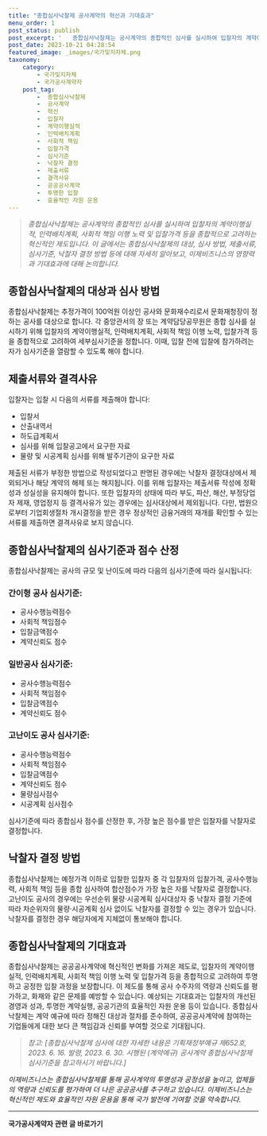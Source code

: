 ```yaml
---
title: "종합심사낙찰제 공사계약의 혁신과 기대효과"
menu_order: 1
post_status: publish
post_excerpt: '   종합심사낙찰제는 공사계약의 종합적인 심사를 실시하여 입찰자의 계약이행실적, 인력배치계획, 사회적 책임 이행 노력 및 입찰가격 등을 종합적으로 고려하는 혁신적인 제도입니다. 이 글에서는 종합심사낙찰제의 대상, 심사 방법, 제출서류, 심사기준, 낙찰자 결정 방법 등에 대해 자세히 알아보고, 이제비즈니스의 영향력과 기대효과에 대해 논의합니다. '
post_date: 2023-10-21 04:28:54
featured_image: _images/국가및지자체.png
taxonomy:
    category:
        - 국가및지자체
        - 국가공사계약자
    post_tag:
        -  종합심사낙찰제
        -  공사계약
        -  혁신
        -  입찰자
        -  계약이행실적
        -  인력배치계획
        -  사회적 책임
        -  입찰가격
        -  심사기준
        -  낙찰자 결정
        -  제출서류
        -  결격사유
        -  공공공사계약
        -  투명한 입찰
        -  효율적인 자원 운용
---
```




> *종합심사낙찰제는 공사계약의 종합적인 심사를 실시하여 입찰자의 계약이행실적, 인력배치계획, 사회적 책임 이행 노력 및 입찰가격 등을 종합적으로 고려하는 혁신적인 제도입니다. 이 글에서는 종합심사낙찰제의 대상, 심사 방법, 제출서류, 심사기준, 낙찰자 결정 방법 등에 대해 자세히 알아보고, 이제비즈니스의 영향력과 기대효과에 대해 논의합니다.*

## 종합심사낙찰제의 대상과 심사 방법

종합심사낙찰제는 추정가격이 100억원 이상인 공사와 문화재수리로서 문화재청장이 정하는 공사를 대상으로 합니다. 각 중앙관서의 장 또는 계약담당공무원은 종합 심사를 실시하기 위해 입찰자의 계약이행실적, 인력배치계획, 사회적 책임 이행 노력, 입찰가격 등을 종합적으로 고려하여 세부심사기준을 정합니다. 이때, 입찰 전에 입찰에 참가하려는 자가 심사기준을 열람할 수 있도록 해야 합니다.

## 제출서류와 결격사유

입찰자는 입찰 시 다음의 서류를 제출해야 합니다:

- 입찰서
- 산출내역서
- 하도급계획서
- 심사를 위해 입찰공고에서 요구한 자료
- 물량 및 시공계획 심사를 위해 발주기관이 요구한 자료

제출된 서류가 부정한 방법으로 작성되었다고 판명된 경우에는 낙찰자 결정대상에서 제외되거나 해당 계약의 해제 또는 해지됩니다. 이를 위해 입찰자는 제출서류 작성에 정확성과 성실성을 유지해야 합니다. 또한 입찰자의 상태에 따라 부도, 파산, 해산, 부정당업자 제재, 영업정지 등 결격사유가 있는 경우에는 심사대상에서 제외됩니다. 다만, 법원으로부터 기업회생절차 개시결정을 받은 경우 정상적인 금융거래의 재개를 확인할 수 있는 서류를 제출하면 결격사유로 보지 않습니다.

## 종합심사낙찰제의 심사기준과 점수 산정

종합심사낙찰제는 공사의 규모 및 난이도에 따라 다음의 심사기준에 따라 실시됩니다:

### 간이형 공사 심사기준:

- 공사수행능력점수
- 사회적 책임점수
- 입찰금액점수
- 계약신뢰도 점수

### 일반공사 심사기준:

- 공사수행능력점수
- 사회적 책임점수
- 입찰금액점수
- 계약신뢰도 점수

### 고난이도 공사 심사기준:

- 공사수행능력점수
- 사회적 책임점수
- 입찰금액점수
- 계약신뢰도 점수
- 물량심사점수
- 시공계획 심사점수

심사기준에 따라 종합심사 점수를 산정한 후, 가장 높은 점수를 받은 입찰자를 낙찰자로 결정합니다.

## 낙찰자 결정 방법

종합심사낙찰제는 예정가격 이하로 입찰한 입찰자 중 각 입찰자의 입찰가격, 공사수행능력, 사회적 책임 등을 종합 심사하여 합산점수가 가장 높은 자를 낙찰자로 결정합니다. 고난이도 공사의 경우에는 우선순위 물량·시공계획 심사대상자 중 낙찰자 결정 기준에 따라 차순위자의 물량·시공계획 심사 없이도 낙찰자를 결정할 수 있는 경우가 있습니다. 낙찰자를 결정한 경우 해당자에게 지체없이 통보해야 합니다.

## 종합심사낙찰제의 기대효과

종합심사낙찰제는 공공공사계약에 혁신적인 변화를 가져온 제도로, 입찰자의 계약이행실적, 인력배치계획, 사회적 책임 이행 노력 및 입찰가격 등을 종합적으로 고려하여 투명하고 공정한 입찰 과정을 보장합니다. 이 제도를 통해 공사 수주자의 역량과 신뢰도를 평가하고, 화재와 같은 문제를 예방할 수 있습니다. 예상되는 기대효과는 입찰자의 개선된 경영과 성과, 투명한 계약실행, 공공기관의 효율적인 자원 운용 등이 있습니다. 종합심사낙찰제는 계약 예규에 따라 정해진 대상과 절차를 준수하여, 공공공사계약에 참여하는 기업들에게 대한 보다 큰 책임감과 신뢰를 부여할 것으로 기대됩니다.

> *참고: [종합심사낙찰제 심사에 대한 자세한 내용은 기획재정부예규 제652호, 2023. 6. 16. 발령, 2023. 6. 30. 시행된 (계약예규) 공사계약 종합심사낙찰제 심사기준을 참고하시기 바랍니다.]*


*이제비즈니스는 종합심사낙찰제를 통해 공사계약의 투명성과 공정성을 높이고, 업체들의 역량과 신뢰도를 평가하여 더 나은 공공공사를 추구하고 있습니다. 이제비즈니스는 혁신적인 제도와 효율적인 자원 운용을 통해 국가 발전에 기여할 것을 약속합니다.*
<!-- wp:separator -->
<hr class="wp-block-separator has-alpha-channel-opacity"/>
<!-- /wp:separator -->

<!-- wp:group {"backgroundColor":"base","layout":{"type":"constrained"}} -->
<div class="wp-block-group has-base-background-color has-background"><!-- wp:paragraph {"align":"center","fontSize":"medium"} -->
<p class="has-text-align-center has-large-font-size"><strong>국가공사계약자 관련 글 바로가기</strong></p>
<!-- /wp:paragraph -->


<!-- wp:latest-posts
{"categories":[{"id":6878,"count":19,"description":"","link":"https://uknowlaw.com/category/%ea%b5%ad%ea%b0%80%ea%b3%b5%ec%82%ac%ea%b3%84%ec%95%bd%ec%9e%90/","name":"국가공사계약자","slug":"국가공사계약자","taxonomy":"category","parent":0,"meta":[],"_links":{"self":[{"href":"https://uknowlaw.com/wp-json/wp/v2/categories/6878"}],"collection":[{"href":"https://uknowlaw.com/wp-json/wp/v2/categories"}],"about":[{"href":"https://uknowlaw.com/wp-json/wp/v2/taxonomies/category"}],"wp:post_type":[{"href":"https://uknowlaw.com/wp-json/wp/v2/posts?categories=6878"}],"curies":[{"name":"wp","href":"https://api.w.org/{rel}","templated":true}]}}],"postsToShow":100,"excerptLength":28,"postLayout":"grid","columns":2,"featuredImageAlign":"left","featuredImageSizeSlug":"large","fontSize":"small"} /--></div>
<!-- /wp:group -->